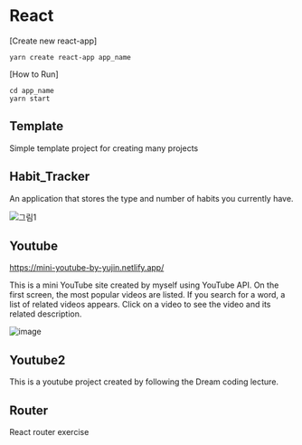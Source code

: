 # React

[Create new react-app]

    yarn create react-app app_name

[How to Run]

    cd app_name
    yarn start
    
## Template
Simple template project for creating many projects

## Habit_Tracker
An application that stores the type and number of habits you currently have.

![그림1](https://user-images.githubusercontent.com/38034994/142859996-f834b0c9-6c73-445d-a929-5ea0f8fef44a.png)

## Youtube
https://mini-youtube-by-yujin.netlify.app/

This is a mini YouTube site created by myself using YouTube API. On the first screen, the most popular videos are listed. If you search for a word, a list of related videos appears. Click on a video to see the video and its related description.

![image](https://user-images.githubusercontent.com/38034994/146199851-b7afac1b-9e28-46c2-a327-455a5c886abb.png)

## Youtube2
This is a youtube project created by following the Dream coding lecture.

## Router
React router exercise
